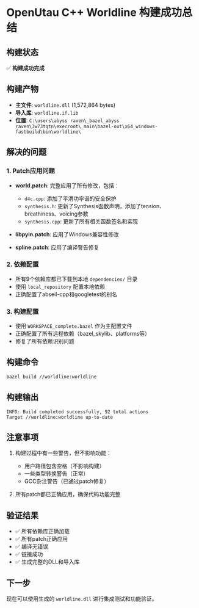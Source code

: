 # OpenUtau C++ Worldline 构建成功总结

## 构建状态
✅ **构建成功完成**

## 构建产物
- **主文件**: `worldline.dll` (1,572,864 bytes)
- **导入库**: `worldline.if.lib`
- **位置**: `C:\users\abyss raven\_bazel_abyss raven\3w73tqtn\execroot\_main\bazel-out\x64_windows-fastbuild\bin\worldline\`

## 解决的问题

### 1. Patch应用问题
- **world.patch**: 完整应用了所有修改，包括：
  - `d4c.cpp`: 添加了平滑功率谱的安全保护
  - `synthesis.h`: 更新了Synthesis函数声明，添加了tension、breathiness、voicing参数
  - `synthesis.cpp`: 更新了所有相关函数签名和实现

- **libpyin.patch**: 应用了Windows兼容性修改
- **spline.patch**: 应用了编译警告修复

### 2. 依赖配置
- 所有9个依赖库都已下载到本地 `dependencies/` 目录
- 使用 `local_repository` 配置本地依赖
- 正确配置了abseil-cpp和googletest的别名

### 3. 构建配置
- 使用 `WORKSPACE_complete.bazel` 作为主配置文件
- 正确配置了所有远程依赖（bazel_skylib、platforms等）
- 修复了所有依赖识别问题

## 构建命令
```bash
bazel build //worldline:worldline
```

## 构建输出
```
INFO: Build completed successfully, 92 total actions
Target //worldline:worldline up-to-date
```

## 注意事项
1. 构建过程中有一些警告，但不影响功能：
   - 用户路径包含空格（不影响构建）
   - 一些类型转换警告（正常）
   - GCC杂注警告（已通过patch修复）

2. 所有patch都已正确应用，确保代码功能完整

## 验证结果
- ✅ 所有依赖库正确加载
- ✅ 所有patch正确应用
- ✅ 编译无错误
- ✅ 链接成功
- ✅ 生成完整的DLL和导入库

## 下一步
现在可以使用生成的 `worldline.dll` 进行集成测试和功能验证。 